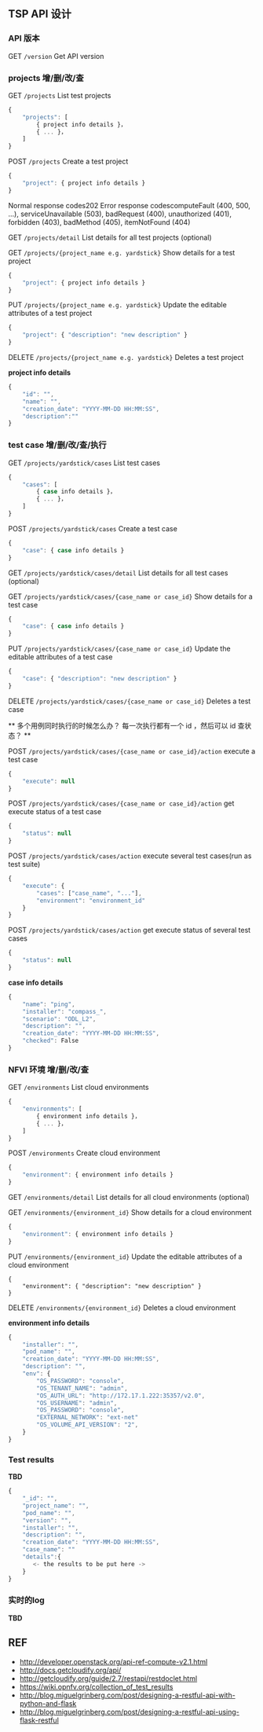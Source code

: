 ## TSP API 设计

### API 版本 

GET `/version` Get API version

### projects 增/删/改/查

GET `/projects` List test projects
```js
{
    "projects": [
        { project info details }，
        { ... }，
    ]
}
```

POST `/projects` Create a test project
```js
{
    "project": { project info details }
}
```

Normal response codes202
Error response codescomputeFault (400, 500, ...), serviceUnavailable (503), badRequest (400), unauthorized (401), forbidden (403), badMethod (405), itemNotFound (404)


GET `/projects/detail` List details for all test projects (optional)

GET `/projects/{project_name e.g. yardstick}` Show details for a test project
```js
{
    "project": { project info details }
}
```

PUT `/projects/{project_name e.g. yardstick}` Update the editable attributes of a test project
```js
{
    "project": { "description": "new description" }
}
```

DELETE `/projects/{project_name e.g. yardstick}` Deletes a test project

**project info details**
```js
{
    "id": "",
    "name": "",
    "creation_date": "YYYY-MM-DD HH:MM:SS",
    "description":""
}
```

### test case 增/删/改/查/执行

GET `/projects/yardstick/cases` List test cases
```js
{
    "cases": [
        { case info details }，
        { ... }，
    ]
}
```
POST `/projects/yardstick/cases` Create a test case
```js
{
    "case": { case info details }
}
```

GET `/projects/yardstick/cases/detail` List details for all test cases (optional)

GET `/projects/yardstick/cases/{case_name or case_id}` Show details for a test case
```js
{
    "case": { case info details }
}
```

PUT `/projects/yardstick/cases/{case_name or case_id}` Update the editable attributes of a test case
```js
{
    "case": { "description": "new description" }
}
```

DELETE `/projects/yardstick/cases/{case_name or case_id}` Deletes a test case

** 多个用例同时执行的时候怎么办？ 每一次执行都有一个 id ，然后可以 id 查状态？ **

POST `/projects/yardstick/cases/{case_name or case_id}/action` execute a test case
```js
{
    "execute": null
}
```

POST `/projects/yardstick/cases/{case_name or case_id}/action` get execute status of a test case
```js
{
    "status": null
}
```

POST `/projects/yardstick/cases/action` execute several test cases(run as test suite)
```js
{
    "execute": {
        "cases": ["case_name", "..."],
        "environment": "environment_id"
    }
}
```

POST `/projects/yardstick/cases/action` get execute status of several test cases
```js
{
    "status": null
}
```

**case info details**
```js
{
    "name": "ping",
    "installer": "compass_",
    "scenario": "ODL_L2",
    "description": "",
    "creation_date": "YYYY-MM-DD HH:MM:SS",
    "checked": False
}
```
### NFVI 环境 增/删/改/查

GET `/environments` List cloud environments
```js
{
    "environments": [
        { environment info details }，
        { ... }，
    ]
}
```

POST `/environments` Create cloud environment
```js
{
    "environment": { environment info details }
}
```

GET `/environments/detail` List details for all cloud environments (optional)

GET `/environments/{environment_id}` Show details for a cloud environment
```js
{
    "environment": { environment info details }
}
```

PUT `/environments/{environment_id}` Update the editable attributes of a cloud environment
```
{
    "environment": { "description": "new description" }
}
```

DELETE `/environments/{environment_id}` Deletes a cloud environment

**environment info details**
```js
{
    "installer": "",
    "pod_name": "",
    "creation_date": "YYYY-MM-DD HH:MM:SS",
    "description": "",
    "env": {
        "OS_PASSWORD": "console",
        "OS_TENANT_NAME": "admin",
        "OS_AUTH_URL": "http://172.17.1.222:35357/v2.0",
        "OS_USERNAME": "admin",
        "OS_PASSWORD": "console",
        "EXTERNAL_NETWORK": "ext-net"
        "OS_VOLUME_API_VERSION": "2",
    }
}
```

### Test results

**TBD**
```js
{
    "_id": "",
    "project_name": "",
    "pod_name": "",
    "version": "",
    "installer": "",
    "description": "",
    "creation_date": "YYYY-MM-DD HH:MM:SS",
    "case_name": ""
    "details":{
       <- the results to be put here ->
    }
}
```

### 实时的log

**TBD**

## REF

* http://developer.openstack.org/api-ref-compute-v2.1.html
* http://docs.getcloudify.org/api/
* http://getcloudify.org/guide/2.7/restapi/restdoclet.html
* https://wiki.opnfv.org/collection_of_test_results
* http://blog.miguelgrinberg.com/post/designing-a-restful-api-with-python-and-flask
* http://blog.miguelgrinberg.com/post/designing-a-restful-api-using-flask-restful
